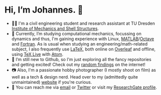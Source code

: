 # Hi, I’m Johannes. 👋
- 🧑‍🎓 I'm a civil engineering student and research assistant at TU Dresden [Institute of Mechanics and Shell Structures](https://tu-dresden.de/bu/bauingenieurwesen/imf).
- 🌱 Currently, I’m studying computational mechanics, focussing on dynamics and thus, I'm gaining experience with Linux, [MATLAB](https://www.mathworks.com/products/matlab.html)/[Octave](https://www.gnu.org/software/octave/) and [Fortran](https://fortran-lang.org/).
  As is usual when studying an engineering/math-related subject, I also frequently use [LaTeX](https://www.latex-project.org/), both online on [Overleaf](https://de.overleaf.com/) and offline, using [TeX Live](https://www.tug.org/texlive/) with [Atom](https://atom.io/).
- 👀 I’m still new to Github, so I'm just exploring all the fancy repositories and getting excited! Check out my [random findings](https://github.com/JohannesReimer/JohannesReimer/blob/main/RandomFindings.md) on the internet!
- 📷 Also, I'm a passionate hobby photographer (I mostly shoot on film) as well as a tech & design nerd. Head over to my (admittedly quite unmaintained) [website](https://johannes-foto.de/) if you're curious.
- 📧 You can reach me via [email](mailto:jreimer.mail@gmail.com) or [Twitter](https://twitter.com/johannes_foto) or visit my [ResearchGate profile](https://www.researchgate.net/profile/Johannes-Reimer-3).
